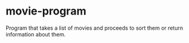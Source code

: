 # movie-program
Program that takes a list of movies and proceeds to sort them or return information about them.
